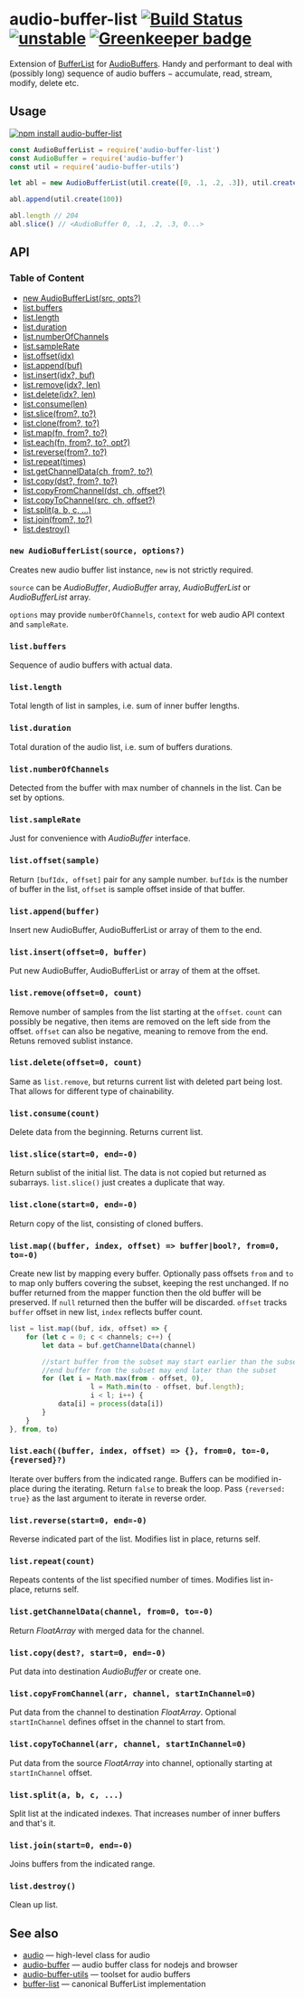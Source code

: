 # audio-buffer-list [![Build Status](https://travis-ci.org/audiojs/audio-buffer-list.svg?branch=master)](https://travis-ci.org/audiojs/audio-buffer-list) [![unstable](https://img.shields.io/badge/stability-unstable-green.svg)](http://github.com/badges/stability-badges) [![Greenkeeper badge](https://badges.greenkeeper.io/audiojs/audio-buffer-list.svg)](https://greenkeeper.io/)

Extension of [BufferList](https://npmjs.org/package/bl) for [AudioBuffers](https://npmjs.org/package/audio-buffer). Handy and performant to deal with (possibly long) sequence of audio buffers − accumulate, read, stream, modify, delete etc.

## Usage

[![npm install audio-buffer-list](https://nodei.co/npm/audio-buffer-list.png?mini=true)](https://npmjs.org/package/audio-buffer-list/)

```js
const AudioBufferList = require('audio-buffer-list')
const AudioBuffer = require('audio-buffer')
const util = require('audio-buffer-utils')

let abl = new AudioBufferList(util.create([0, .1, .2, .3]), util.create(100))

abl.append(util.create(100))

abl.length // 204
abl.slice() // <AudioBuffer 0, .1, .2, .3, 0...>
```

## API

### Table of Content

* [new AudioBufferList(src, opts?)](#new-audiobufferlistsource-options)
* [list.buffers](#listbuffers)
* [list.length](#listlength)
* [list.duration](#listduration)
* [list.numberOfChannels](#listnumberofchannels)
* [list.sampleRate](#listsamplerate)
* [list.offset(idx)](#listoffsetsample)
* [list.append(buf)](#listappendbuffer)
* [list.insert(idx?, buf)](#listinsertoffset0-buffer)
* [list.remove(idx?, len)](#listremoveoffset0-count)
* [list.delete(idx?, len)](#listdeleteoffset0-count)
* [list.consume(len)](#listconsumecount)
* [list.slice(from?, to?)](#listslicestart0-end-0)
* [list.clone(from?, to?)](#listclonestart0-end-0)
* [list.map(fn, from?, to?)](#listmapbuffer-index-offset--bufferbool-from0-to-0)
* [list.each(fn, from?, to?, opt?)](#listeachbuffer-index-offset---from0-to-0-reversed)
* [list.reverse(from?, to?)](#listreversestart0-end-0)
* [list.repeat(times)](#listrepeatcount)
* [list.getChannelData(ch, from?, to?)](#listgetchanneldatachannel-from0-to-0)
* [list.copy(dst?, from?, to?)](#listcopydest-start0-end-0)
* [list.copyFromChannel(dst, ch, offset?)](#listcopyfromchannelarr-channel-startinchannel0)
* [list.copyToChannel(src, ch, offset?)](#listcopytochannelarr-channel-startinchannel0)
* [list.split(a, b, c, ...)](#listsplita-b-c-)
* [list.join(from?, to?)](#listjoinstart0-end-0)
* [list.destroy()](#listdestroy)

### `new AudioBufferList(source, options?)`

Creates new audio buffer list instance, `new` is not strictly required.

`source` can be _AudioBuffer_, _AudioBuffer_ array, _AudioBufferList_ or _AudioBufferList_ array.

`options` may provide `numberOfChannels`, `context` for web audio API context and `sampleRate`.

### `list.buffers`

Sequence of audio buffers with actual data.

### `list.length`

Total length of list in samples, i.e. sum of inner buffer lengths.

### `list.duration`

Total duration of the audio list, i.e. sum of buffers durations.

### `list.numberOfChannels`

Detected from the buffer with max number of channels in the list. Can be set by options.

### `list.sampleRate`

Just for convenience with _AudioBuffer_ interface.

### `list.offset(sample)`

Return `[bufIdx, offset]` pair for any sample number. `bufIdx` is the number of buffer in the list, `offset` is sample offset inside of that buffer.

### `list.append(buffer)`

Insert new AudioBuffer, AudioBufferList or array of them to the end.

### `list.insert(offset=0, buffer)`

Put new AudioBuffer, AudioBufferList or array of them at the offset.

### `list.remove(offset=0, count)`

Remove number of samples from the list starting at the `offset`. `count` can possibly be negative, then items are removed on the left side from the offset. `offset` can also be negative, meaning to remove from the end. Retuns removed sublist instance.

### `list.delete(offset=0, count)`

Same as `list.remove`, but returns current list with deleted part being lost. That allows for different type of chainability.

### `list.consume(count)`

Delete data from the beginning. Returns current list.

### `list.slice(start=0, end=-0)`

Return sublist of the initial list. The data is not copied but returned as subarrays. `list.slice()` just creates a duplicate that way.

### `list.clone(start=0, end=-0)`

Return copy of the list, consisting of cloned buffers.

### `list.map((buffer, index, offset) => buffer|bool?, from=0, to=-0)`

Create new list by mapping every buffer. Optionally pass offsets `from` and `to` to map only buffers covering the subset, keeping the rest unchanged. If no buffer returned from the mapper function then the old buffer will be preserved. If `null` returned then the buffer will be discarded. `offset` tracks `buffer` offset in new list, `index` reflects buffer count.

```js
list = list.map((buf, idx, offset) => {
	for (let c = 0; c < channels; c++) {
		let data = buf.getChannelData(channel)

		//start buffer from the subset may start earlier than the subset
		//end buffer from the subset may end later than the subset
		for (let i = Math.max(from - offset, 0),
					l = Math.min(to - offset, buf.length);
					i < l; i++) {
			data[i] = process(data[i])
		}
	}
}, from, to)
```

### `list.each((buffer, index, offset) => {}, from=0, to=-0, {reversed}?)`

Iterate over buffers from the indicated range. Buffers can be modified in-place during the iterating. Return `false` to break the loop. Pass `{reversed: true}` as the last argument to iterate in reverse order.

### `list.reverse(start=0, end=-0)`

Reverse indicated part of the list. Modifies list in place, returns self.

### `list.repeat(count)`

Repeats contents of the list specified number of times. Modifies list in-place, returns self.

### `list.getChannelData(channel, from=0, to=-0)`

Return _FloatArray_ with merged data for the channel.

### `list.copy(dest?, start=0, end=-0)`

Put data into destination _AudioBuffer_ or create one.

### `list.copyFromChannel(arr, channel, startInChannel=0)`

Put data from the channel to destination _FloatArray_. Optional `startInChannel` defines offset in the channel to start from.

### `list.copyToChannel(arr, channel, startInChannel=0)`

Put data from the source _FloatArray_ into channel, optionally starting at `startInChannel` offset.

### `list.split(a, b, c, ...)`

Split list at the indicated indexes. That increases number of inner buffers and that's it.

### `list.join(start=0, end=-0)`

Joins buffers from the indicated range.

### `list.destroy()`

Clean up list.

## See also

* [audio](https://github.com/audiojs/audio) — high-level class for audio
* [audio-buffer](https://github.com/audiojs/audio-buffer) — audio buffer class for nodejs and browser
* [audio-buffer-utils](https://github.com/audio-buffer-utils) — toolset for audio buffers
* [buffer-list](https://npmjs.org/package/bl) — canonical BufferList implementation
